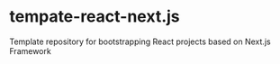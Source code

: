 # tempate-react-next.js
Template repository for bootstrapping React projects based on Next.js Framework
